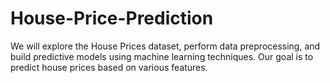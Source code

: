 # House-Price-Prediction
We will explore the House Prices dataset, perform data preprocessing, and build predictive models using machine learning techniques. Our goal is to predict house prices based on various features.
